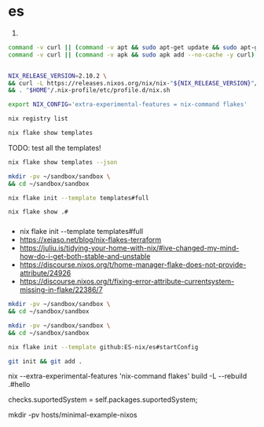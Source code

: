 # es


1)
```bash
command -v curl || (command -v apt && sudo apt-get update && sudo apt-get install -y curl)
command -v curl || (command -v apk && sudo apk add --no-cache -y curl)


NIX_RELEASE_VERSION=2.10.2 \
&& curl -L https://releases.nixos.org/nix/nix-"${NIX_RELEASE_VERSION}"/install | sh -s -- --no-daemon \
&& . "$HOME"/.nix-profile/etc/profile.d/nix.sh

export NIX_CONFIG='extra-experimental-features = nix-command flakes'
```




```bash
nix registry list
```

```bash
nix flake show templates
```


TODO: test all the templates!
```bash
nix flake show templates --json
```



```bash
mkdir -pv ~/sandbox/sandbox \
&& cd ~/sandbox/sandbox
```

```bash
nix flake init --template templates#full
```

```bash
nix flake show .#
```


### 

- nix flake init --template templates#full
- https://xeiaso.net/blog/nix-flakes-terraform
- https://juliu.is/tidying-your-home-with-nix/#ive-changed-my-mind-how-do-i-get-both-stable-and-unstable
- https://discourse.nixos.org/t/home-manager-flake-does-not-provide-attribute/24926
- https://discourse.nixos.org/t/fixing-error-attribute-currentsystem-missing-in-flake/22386/7




```bash
mkdir -pv ~/sandbox/sandbox \
&& cd ~/sandbox/sandbox
```


```bash
mkdir -pv ~/sandbox/sandbox \
&& cd ~/sandbox/sandbox
```

```bash
nix flake init --template github:ES-nix/es#startConfig
```

```bash
git init && git add .
```

nix --extra-experimental-features 'nix-command flakes' build -L --rebuild .#hello

checks.suportedSystem = self.packages.suportedSystem;


mkdir -pv hosts/minimal-example-nixos

